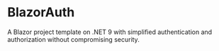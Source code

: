 # BlazorAuth
A Blazor project template on .NET 9 with simplified authentication and authorization without compromising security.
